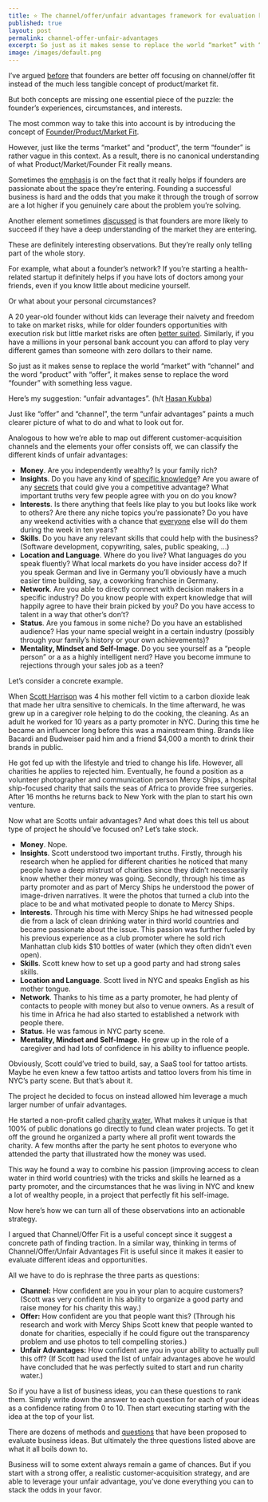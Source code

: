 ```yaml
---
title: ⭐️ The channel/offer/unfair advantages framework for evaluation business ideas
published: true
layout: post
permalink: channel-offer-unfair-advantages
excerpt: So just as it makes sense to replace the world “market” with “channel” and the word “product” with “offer”, it makes sense to replace the word “founder” with something less vague. 
image: /images/default.png
---
```


I’ve argued [before](https://jakobgreenfeld.com/channel-offer-fit) that founders are better off focusing on channel/offer fit instead of the much less tangible concept of product/market fit. 

But both concepts are missing one essential piece of the puzzle: the founder’s experiences, circumstances, and interests. 

The most common way to take this into account is by introducing the concept of [Founder/Product/Market Fit](https://taylorpearson.me/fit/).

However, just like the terms “market” and “product”, the term “founder” is rather vague in this context. As a result, there is no canonical understanding of what Product/Market/Founder Fit really means. 

Sometimes the [emphasis](https://feld.com/archives/2012/08/founder-market-fit/) is on the fact that it really helps if founders are passionate about the space they’re entering. Founding a successful business is hard and the odds that you make it through the trough of sorrow are a lot higher if you genuinely care about the problem you’re solving. 

Another element sometimes [discussed](https://techcrunch.com/2011/06/03/svangel-peak-age-old-entrpreneurs/) is that founders are more likely to succeed if they have a deep understanding of the market they are entering.

These are definitely interesting observations. But they’re really only telling part of the whole story. 

For example, what about a founder’s network? If you’re starting a health-related startup it definitely helps if you have lots of doctors among your friends, even if you know little about medicine yourself. 

Or what about your personal circumstances?

A 20 year-old founder without kids can leverage their naivety and freedom to take on market risks, while for older founders opportunities with execution risk but little market risks are often [better suited](https://twitter.com/eriktorenberg/status/1243820699543687170). Similarly, if you have a millions in your personal bank account you can afford to play very different games than someone with zero dollars to their name.

So just as it makes sense to replace the world “market” with “channel” and the word “product” with “offer”, it makes sense to replace the word “founder” with something less vague. 

Here’s my suggestion: “unfair advantages”. (h/t [Hasan Kubba](https://twitter.com/StartupHasan))

Just like “offer” and “channel”,  the term “unfair advantages” paints a much clearer picture of what to do and what to look out for. 

Analogous to how we’re able to map out different customer-acquisition channels and the elements your offer consists off, we can classify the different kinds of unfair advantages:

- **Money**. Are you independently wealthy? Is your family rich?
- **Insights**. Do you have any kind of [specific knowledge](https://nav.al/specific-knowledge)? Are you aware of any [secrets](https://theprofile.substack.com/p/peter-thiel-secrets?s=r) that could give you a competitive advantage? What important truths very few people agree with you on do you know?
- **Interests**. Is there anything that feels like play to you but looks like work to others? Are there any niche topics you’re passionate? Do you have any weekend activities with a chance that [everyone](https://cdixon.org/2013/03/02/what-the-smartest-people-do-on-the-weekend-is-what-everyone-else-will-do-during-the-week-in-ten-years) else will do them during the week in ten years?
- **Skills**. Do you have any relevant skills that could help with the business? (Software development, copywriting, sales, public speaking, ...)
- **Location and Language**. Where do you live? What languages do you speak fluently? What local markets do you have insider access do? If you speak German and live in Germany you’ll obviously have a much easier time building, say, a coworking franchise in Germany.
- **Network**. Are you able to directly connect with decision makers in a specific industry? Do you know people with expert knowledge that will happily agree to have their brain picked by you? Do you have access to talent in a way that other’s don’t?
- **Status**. Are you famous in some niche? Do you have an established audience? Has your name special weight in a certain industry (possibly through your family’s history or your own achievements)?
- **Mentality, Mindset and Self-Image**. Do you see yourself as a “people person” or a as a highly intelligent nerd? Have you become immune to rejections through your sales job as a teen?

Let’s consider a concrete example. 

When [Scott Harrison](https://www.cnbc.com/2018/03/22/how-scott-harrison-founded-charity-water.html) was 4 his mother fell victim to a carbon dioxide leak that made her ultra sensitive to chemicals. In the time afterward, he was grew up in a caregiver role helping to do the cooking, the cleaning. As an adult he worked for 10 years as a party promoter in NYC. During this time he became an influencer long before this was a mainstream thing. Brands like Bacardi and Budweiser paid him and a friend $4,000 a month to drink their brands in public. 

He got fed up with the lifestyle and tried to change his life. However, all charities he applies to rejected him. Eventually, he found a position as a volunteer photographer and communication person Mercy Ships, a hospital ship-focused charity that sails the seas of Africa to provide free surgeries. After 16 months he returns back to New York with the plan to start his own venture.

Now what are Scotts unfair advantages? And what does this tell us about type of project he should’ve focused on? Let’s take stock. 

- **Money**. Nope.
- **Insights**. Scott understood two important truths. Firstly, through his research when he applied for different charities he noticed that many people have a deep mistrust of charities since they didn’t necessarily know whether their money was going. Secondly, through his time as party promoter and as part of Mercy Ships he understood the power of image-driven narratives. It were the photos that turned a club into the place to be and what motivated people to donate to Mercy Ships.
- **Interests**. Through his time with Mercy Ships he had witnessed people die from a lack of clean drinking water in third world countries and became passionate about the issue. This passion was further fueled by his previous experience as a club promoter where he sold rich Manhattan club kids $10 bottles of water (which they often didn’t even open).
- **Skills**. Scott knew how to set up a good party and had strong sales skills.
- **Location and Language**. Scott lived in NYC and speaks English as his mother tongue.
- **Network**. Thanks to his time as a party promoter, he had plenty of contacts to people with money but also to venue owners. As a result of his time in Africa he had also started to established a network with people there.
- **Status**. He was famous in NYC party scene.
- **Mentality, Mindset and Self-Image**. He grew up in the role of a caregiver and had lots of confidence in his ability to influence people.

Obviously, Scott could’ve tried to build, say, a SaaS tool for tattoo artists. Maybe he even knew a few tattoo artists and tattoo lovers from his time in NYC’s party scene. But that’s about it. 

The project he decided to focus on instead allowed him leverage a much larger number of unfair advantages. 

He started a non-profit called [charity water.](https://www.charitywater.org) What makes it unique is that 100% of public donations go directly to fund clean water projects. To get it off the ground he organized a party where all profit went towards the charity. A few months after the party he sent photos to everyone who attended the party that illustrated how the money was used. 

This way he found a way to combine his passion (improving access to clean water in third world countries) with the tricks and skills he learned as a party promoter, and the circumstances that he was living in NYC and knew a lot of wealthy people, in a project that perfectly fit his self-image. 

Now here’s how we can turn all of these observations into an actionable strategy. 

I argued that Channel/Offer Fit is a useful concept since it suggest a concrete path of finding traction. In a similar way, thinking in terms of Channel/Offer/Unfair Advantages Fit is useful since it makes it easier to evaluate different ideas and opportunities. 

All we have to do is rephrase the three parts as questions: 

- **Channel:** How confident are you in your plan to acquire customers? (Scott was very confident in his ability to organize a good party and raise money for his charity this way.)
- **Offer:** How confident are you that people want this? (Through his research and work with Mercy Ships Scott knew that people wanted to donate for charities, especially if he could figure out the transparency problem and use photos to tell compelling stories.)
- **Unfair Advantages:** How confident are you in your ability to actually pull this off? (If Scott had used the list of unfair advantages above he would have concluded that he was perfectly suited to start and run charity water.)

So if you have a list of business ideas, you can these questions to rank them. Simply write down the answer to each question for each of your ideas as a confidence rating from 0 to 10. Then start executing starting with the idea at the top of your list. 

There are dozens of methods and [questions](https://jakobgreenfeld.com/business-idea-evaluation-questions) that have been proposed to evaluate business ideas. But ultimately the three questions listed above are what it all boils down to. 

Business will to some extent always remain a game of chances. But if you start with a strong offer, a realistic customer-acquisition strategy, and are able to leverage your unfair advantage, you’ve done everything you can to stack the odds in your favor.